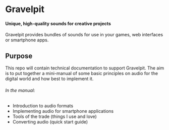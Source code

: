 Gravelpit
=========

#### Unique, high-quality sounds for creative projects
Gravelpit provides bundles of sounds for use in your games, web interfaces or smartphone apps. 

## Purpose
This repo will contain technical documentation to support Gravelpit. The aim is to put together a mini-manual of some basic principles on audio for the digital world and how best to implement it.


###### In the manual:

* Introduction to audio formats
* Implementing audio for smartphone applications
* Tools of the trade (things I use and love)
* Converting audio (quick start guide)



